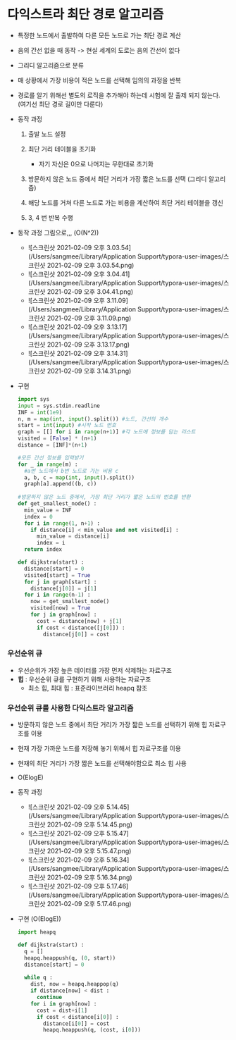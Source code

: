 # 다익스트라 최단 경로 알고리즘

- 특정한 노드에서 출발하여 다른 모든 노드로 가는 최단 경로 계산

- 음의 간선 없을 때 동작 -> 현실 세계의 도로는 음의 간선이 없다

- 그리디 알고리즘으로 분류

- 매 상황에서 가장 비용이 적은 노드를 선택해 임의의 과정을 반복

- 경로를 알기 위해선 별도의 로직을 추가해야 하는데 시험에 잘 출제 되지 않는다. (여기선 최단 경로 길이만 다룬다)

- 동작 과정

  1. 출발 노드 설정

  2. 최단 거리 테이블을 초기화
     - 자기 자신은 0으로 나머지는 무한대로 초기화

  3. 방문하지 않은 노드 중에서 최단 거리가 가장 짧은 노드를 선택 (그리디 알고리즘)

  4. 해당 노드를 거쳐 다른 노드로 가는 비용을 계산하여 최단 거리 테이블을 갱신
  5. 3, 4 번 반복 수행

- 동작 과정 그림으로,,, (O(N^2))

  - ![스크린샷 2021-02-09 오후 3.03.54](/Users/sangmee/Library/Application Support/typora-user-images/스크린샷 2021-02-09 오후 3.03.54.png)
  - ![스크린샷 2021-02-09 오후 3.04.41](/Users/sangmee/Library/Application Support/typora-user-images/스크린샷 2021-02-09 오후 3.04.41.png)
  -  ![스크린샷 2021-02-09 오후 3.11.09](/Users/sangmee/Library/Application Support/typora-user-images/스크린샷 2021-02-09 오후 3.11.09.png)
  - ![스크린샷 2021-02-09 오후 3.13.17](/Users/sangmee/Library/Application Support/typora-user-images/스크린샷 2021-02-09 오후 3.13.17.png)
  - ![스크린샷 2021-02-09 오후 3.14.31](/Users/sangmee/Library/Application Support/typora-user-images/스크린샷 2021-02-09 오후 3.14.31.png)



- 구현

  ~~~python
  import sys
  input = sys.stdin.readline
  INF = int(1e9)
  n, m = map(int, input().split()) #노드, 간선의 개수
  start = int(input) #시작 노드 번호
  graph = [[] for i in range(n+1)] #각 노드에 정보를 담는 리스트
  visited = [False] * (n+1)
  distance = [INF]*(n+1)
  
  #모든 간선 정보를 입력받기
  for _ in range(m) :
    #a번 노드에서 b번 노드로 가는 비용 c
    a, b, c = map(int, input().split())
    graph[a].append((b, c))
    
  #방문하지 않은 노드 중에서, 가장 최단 거리가 짧은 노드의 번호를 반환
  def get_smallest_node() :
    min_value = INF
    index = 0
    for i in range(1, n+1) :
      if distance[i] < min_value and not visited[i] :
        min_value = distance[i]
        index = i
    return index
  
  def dijkstra(start) :
    distance[start] = 0
    visited[start] = True
    for j in graph[start] :
      distance[j[0]] = j[1]
    for i in range(n-1) :
      now = get_smallest_node()
      visited[now] = True
      for j in graph[now] :
        cost = distance[now] + j[1]
        if cost < distance([j[0]]) :
          distance[j[0]] = cost
  ~~~



### 우선순위 큐

- 우선순위가 가장 높은 데이터를 가장 먼저 삭제하는 자료구조
- **힙** : 우선순위 큐를 구현하기 위해 사용하는 자료구조
  - 최소 힙, 최대  힙 : 표준라이브러리 heapq 참조



### 우선순위 큐를 사용한 다익스트라 알고리즘

- 방문하지 않은 노드 중에서 최단 거리가 가장 짧은 노드를 선택하기 위해 힙 자료구조를 이용

- 현재 가장 가까운 노드를 저장해 놓기 위해서 힙 자료구조를 이용

- 현재의 최단 거리가 가장 짧은 노드를 선택해야함으로 최소 힙 사용

- O(ElogE)

- 동작 과정

  - ![스크린샷 2021-02-09 오후 5.14.45](/Users/sangmee/Library/Application Support/typora-user-images/스크린샷 2021-02-09 오후 5.14.45.png)
  - ![스크린샷 2021-02-09 오후 5.15.47](/Users/sangmee/Library/Application Support/typora-user-images/스크린샷 2021-02-09 오후 5.15.47.png)
  - ![스크린샷 2021-02-09 오후 5.16.34](/Users/sangmee/Library/Application Support/typora-user-images/스크린샷 2021-02-09 오후 5.16.34.png)
  - ![스크린샷 2021-02-09 오후 5.17.46](/Users/sangmee/Library/Application Support/typora-user-images/스크린샷 2021-02-09 오후 5.17.46.png)

- 구현 (O(ElogE))

  ~~~python
  import heapq
  
  def dijkstra(start) :
    q = []
    heapq.heappush(q, (0, start))
    distance[start] = 0
    
    while q :
      dist, now = heapq.heappop(q)
      if distance[now] < dist :
        continue
      for i in graph[now] :
        cost = dist+i[1]
        if cost < distance[i[0]] :
          distance[i[0]] = cost
          heapq.heappush(q, (cost, i[0]))
    
  ~~~

  

